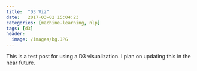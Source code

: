 ```yaml
---
title:  "D3 Viz"
date:   2017-03-02 15:04:23
categories: [machine-learning, nlp]
tags: [d3]
header:
  image: /images/bg.JPG
---
```


This is a test post for using a D3 visualization. I plan on updating this in the near future.

<div id='d3div'></div>

<script type="text/javascript" src="https://cdnjs.cloudflare.com/ajax/libs/d3/4.7.0/d3.min.js"></script>
<script type="text/javascript">
            var w = 512;
            var h = 512;
            var numBoxes = 128;
            var boxSize = w / numBoxes;


            var dataset = [];
            for ( var i = 0; i < numBoxes; i++){
                for (var j = 0; j < numBoxes; j++){
                    dataset.push([i, j, Math.random()])
                }

            };
            
            console.log(dataset)


            var bg = "https://s3-us-west-1.amazonaws.com/riot-api/img/minimap-ig.png";

            var svg = d3.select('#d3div')
                         .append('svg')
                         .attr('width', w)
                         .attr('height', h);

            svg.append('image')
                .attr('xlink:href', bg)
                .attr('x', '0')
                .attr('y', '0')
                .attr('width', w)
                .attr('height', h);

            svg.selectAll('rect')
               .data(dataset)
               .enter()
               .append('rect')
               .attr('x', function(d) {
                return d[0] * boxSize ;
                })
               .attr('y', function(d) {
                return d[1] * boxSize;
               })
               .attr('width', boxSize)
               .attr('height', boxSize)
               .attr('opacity', function(d){
                return d[2] ;
               })
               .attr('fill', 'red')
               ;




</script>